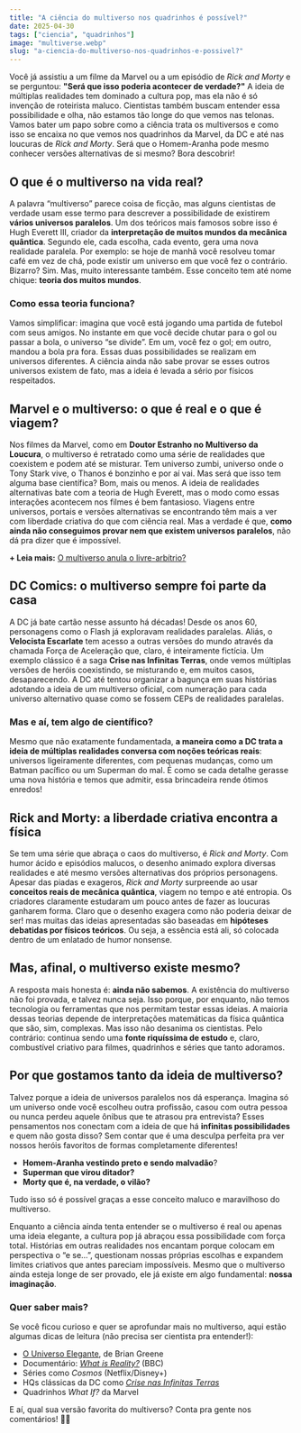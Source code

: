 ```yaml
---
title: "A ciência do multiverso nos quadrinhos é possível?"
date: 2025-04-30
tags: ["ciencia", "quadrinhos"] 
image: "multiverse.webp"
slug: "a-ciencia-do-multiverso-nos-quadrinhos-e-possivel?"
---
```


Você já assistiu a um filme da Marvel ou a um episódio de *Rick and Morty* e se perguntou: **"Será que isso poderia acontecer de verdade?"** A ideia de múltiplas realidades tem dominado a cultura pop, mas ela não é só invenção de roteirista maluco. Cientistas também buscam entender essa possibilidade e olha, não estamos tão longe do que vemos nas telonas. Vamos bater um papo sobre como a ciência trata os multiversos e como isso se encaixa no que vemos nos quadrinhos da Marvel, da DC e até nas loucuras de *Rick and Morty*. Será que o Homem-Aranha pode mesmo conhecer versões alternativas de si mesmo? Bora descobrir!

## O que é o multiverso na vida real?

A palavra “multiverso” parece coisa de ficção, mas alguns cientistas de verdade usam esse termo para descrever a possibilidade de existirem **vários universos paralelos**. Um dos teóricos mais famosos sobre isso é Hugh Everett III, criador da **interpretação de muitos mundos da mecânica quântica**. Segundo ele, cada escolha, cada evento, gera uma nova realidade paralela. Por exemplo: se hoje de manhã você resolveu tomar café em vez de chá, pode existir um universo em que você fez o contrário. Bizarro? Sim. Mas, muito interessante também. Esse conceito tem até nome chique: **teoria dos muitos mundos**.

### Como essa teoria funciona?

Vamos simplificar: imagina que você está jogando uma partida de futebol com seus amigos. No instante em que você decide chutar para o gol ou passar a bola, o universo “se divide”. Em um, você fez o gol; em outro, mandou a bola pra fora. Essas duas possibilidades se realizam em universos diferentes. A ciência ainda não sabe provar se esses outros universos existem de fato, mas a ideia é levada a sério por físicos respeitados.

## Marvel e o multiverso: o que é real e o que é viagem?

Nos filmes da Marvel, como em **Doutor Estranho no Multiverso da Loucura**, o multiverso é retratado como uma série de realidades que coexistem e podem até se misturar. Tem universo zumbi, universo onde o Tony Stark vive, o Thanos é bonzinho e por aí vai. Mas será que isso tem alguma base científica? Bom, mais ou menos. A ideia de realidades alternativas bate com a teoria de Hugh Everett, mas o modo como essas interações acontecem nos filmes é bem fantasioso. Viagens entre universos, portais e versões alternativas se encontrando têm mais a ver com liberdade criativa do que com ciência real. Mas a verdade é que, **como ainda não conseguimos provar nem que existem universos paralelos**, não dá pra dizer que é impossível.

**+ Leia mais:** [O multiverso anula o livre-arbítrio?](https://nerdatico.com.br/o-multiverso-anula-o-livre-arbitrio/)

## DC Comics: o multiverso sempre foi parte da casa

A DC já bate cartão nesse assunto há décadas! Desde os anos 60, personagens como o Flash já exploravam realidades paralelas. Aliás, o **Velocista Escarlate** tem acesso a outras versões do mundo através da chamada Força de Aceleração que, claro, é inteiramente fictícia. Um exemplo clássico é a saga **Crise nas Infinitas Terras**, onde vemos múltiplas versões de heróis coexistindo, se misturando e, em muitos casos, desaparecendo. A DC até tentou organizar a bagunça em suas histórias adotando a ideia de um multiverso oficial, com numeração para cada universo alternativo quase como se fossem CEPs de realidades paralelas.

### Mas e aí, tem algo de científico?

Mesmo que não exatamente fundamentada, **a maneira como a DC trata a ideia de múltiplas realidades conversa com noções teóricas reais**: universos ligeiramente diferentes, com pequenas mudanças, como um Batman pacífico ou um Superman do mal. É como se cada detalhe gerasse uma nova história e temos que admitir, essa brincadeira rende ótimos enredos!

## Rick and Morty: a liberdade criativa encontra a física

Se tem uma série que abraça o caos do multiverso, é *Rick and Morty*. Com humor ácido e episódios malucos, o desenho animado explora diversas realidades e até mesmo versões alternativas dos próprios personagens. Apesar das piadas e exageros, *Rick and Morty* surpreende ao usar **conceitos reais de mecânica quântica**, viagem no tempo e até entropia. Os criadores claramente estudaram um pouco antes de fazer as loucuras ganharem forma. Claro que o desenho exagera como não poderia deixar de ser! mas muitas das ideias apresentadas são baseadas em **hipóteses debatidas por físicos teóricos**. Ou seja, a essência está ali, só colocada dentro de um enlatado de humor nonsense.

## Mas, afinal, o multiverso existe mesmo?

A resposta mais honesta é: **ainda não sabemos**. A existência do multiverso não foi provada, e talvez nunca seja. Isso porque, por enquanto, não temos tecnologia ou ferramentas que nos permitam testar essas ideias. A maioria dessas teorias depende de interpretações matemáticas da física quântica que são, sim, complexas. Mas isso não desanima os cientistas. Pelo contrário: continua sendo uma **fonte riquíssima de estudo** e, claro, combustível criativo para filmes, quadrinhos e séries que tanto adoramos.

## Por que gostamos tanto da ideia de multiverso?

Talvez porque a ideia de universos paralelos nos dá esperança. Imagina só um universo onde você escolheu outra profissão, casou com outra pessoa ou nunca perdeu aquele ônibus que te atrasou pra entrevista? Esses pensamentos nos conectam com a ideia de que há **infinitas possibilidades** e quem não gosta disso? Sem contar que é uma desculpa perfeita pra ver nossos heróis favoritos de formas completamente diferentes!

*   **Homem-Aranha vestindo preto e sendo malvadão**?
*   **Superman que virou ditador?**
*   **Morty que é, na verdade, o vilão?**

Tudo isso só é possível graças a esse conceito maluco e maravilhoso do multiverso.

Enquanto a ciência ainda tenta entender se o multiverso é real ou apenas uma ideia elegante, a cultura pop já abraçou essa possibilidade com força total. Histórias em outras realidades nos encantam porque colocam em perspectiva o “e se...”, questionam nossas próprias escolhas e expandem limites criativos que antes pareciam impossíveis. Mesmo que o multiverso ainda esteja longe de ser provado, ele já existe em algo fundamental: **nossa imaginação**.

### Quer saber mais?

Se você ficou curioso e quer se aprofundar mais no multiverso, aqui estão algumas dicas de leitura (não precisa ser cientista pra entender!):

*   [O Universo Elegante](https://amzn.to/4jOlGvW), de Brian Greene
*   Documentário: *[What is Reality?](https://topdocumentaryfilms.com/what-is-reality/)* (BBC)
*   Séries como *Cosmos* (Netflix/Disney+)
*   HQs clássicas da DC como *[Crise nas Infinitas Terras](https://amzn.to/3GGY51l)*
*   Quadrinhos *What If?* da Marvel

E aí, qual sua versão favorita do multiverso? Conta pra gente nos comentários! 🌌👾
